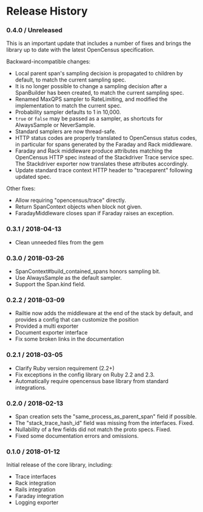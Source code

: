 # Release History

### 0.4.0 / Unreleased

This is an important update that includes a number of fixes and brings the
library up to date with the latest OpenCensus specification.

Backward-incompatible changes:

* Local parent span's sampling decision is propagated to children by default, to match the current sampling spec.
* It is no longer possible to change a sampling decision after a SpanBuilder has been created, to match the current sampling spec.
* Renamed MaxQPS sampler to RateLimiting, and modified the implementation to match the current spec.
* Probability sampler defaults to 1 in 10,000.
* `true` or `false` may be passed as a sampler, as shortcuts for AlwaysSample or NeverSample.
* Standard samplers are now thread-safe.
* HTTP status codes are properly translated to OpenCensus status codes, in particular for spans generated by the Faraday and Rack middleware.
* Faraday and Rack middleware produce attributes matching the OpenCensus HTTP spec instead of the Stackdriver Trace service spec. The Stackdriver exporter now translates these attributes accordingly.
* Update standard trace context HTTP header to "traceparent" following updated spec.

Other fixes:

* Allow requiring "opencensus/trace" directly.
* Return SpanContext objects when block not given.
* FaradayMiddleware closes span if Faraday raises an exception.

### 0.3.1 / 2018-04-13

* Clean unneeded files from the gem

### 0.3.0 / 2018-03-26

* SpanContext#build_contained_spans honors sampling bit.
* Use AlwaysSample as the default sampler.
* Support the Span.kind field.

### 0.2.2 / 2018-03-09

* Railtie now adds the middleware at the end of the stack by default, and provides a config that can customize the position
* Provided a multi exporter
* Document exporter interface
* Fix some broken links in the documentation

### 0.2.1 / 2018-03-05

* Clarify Ruby version requirement (2.2+)
* Fix exceptions in the config library on Ruby 2.2 and 2.3.
* Automatically require opencensus base library from standard integrations.

### 0.2.0 / 2018-02-13

* Span creation sets the "same_process_as_parent_span" field if possible.
* The "stack_trace_hash_id" field was missing from the interfaces. Fixed.
* Nullability of a few fields did not match the proto specs. Fixed.
* Fixed some documentation errors and omissions.

### 0.1.0 / 2018-01-12

Initial release of the core library, including:

* Trace interfaces
* Rack integration
* Rails integration
* Faraday integration
* Logging exporter
